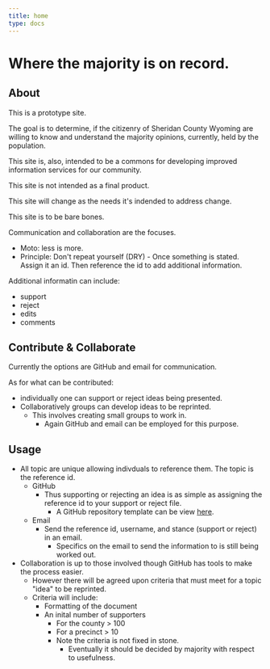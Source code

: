 ```yaml
---
title: home
type: docs
---
```


# Where the majority is on record.

## About
This is a prototype site.

The goal is to determine, if the 
citizenry of Sheridan County Wyoming
are willing to know and understand
the majority opinions, currently,
held by the population.

This site is, also, intended to
be a commons for developing improved
information services for our community.

This site is not intended as a final
product.

This site will change as the needs it's 
indended to address change.

This site is to be bare bones. 

Communication and collaboration are the focuses.
* Moto: less is more.
* Principle: Don't repeat yourself (DRY) - 
Once something is stated. 
Assign it an id. 
Then reference the id to add additional information.

Additional informatin can include:
* support
* reject
* edits
* comments

## Contribute & Collaborate
Currently the options are GitHub and email for communication.

As for what can be contributed:
* individually one can support or reject ideas being presented.
* Collaboratively groups can develop ideas to be reprinted.
  * This involves creating small groups to work in. 
    * Again GitHub and email can be employed for this purpose.


## Usage
* All topic are unique allowing indivduals to reference them. The topic is the reference id. 
  * GitHub
    * Thus supporting or rejecting an idea is as simple as assigning the reference id to your support or reject file.
      * A GitHub repository template can be view [here](https://github.com/wysheridan-xyz/wysheridan-account).
  * Email
    * Send the reference id, username, and stance (support or reject) in an email. 
      * Specifics on the email to send the information to is still being worked out.
* Collaboration is up to those involved though GitHub has tools to make the 
process easier. 
  * However there will be agreed upon criteria that must meet for 
a topic "idea" to be reprinted.
  * Criteria will include:
    * Formatting of the document
    * An inital number of supporters
      * For the county > 100
      * For a precinct > 10
      * Note the criteria is not fixed in stone. 
        * Eventually it should be decided by majority with respect to usefulness.





